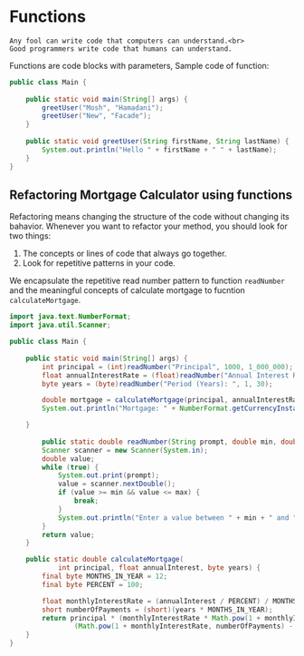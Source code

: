 # Functions

```{note}
Any fool can write code that computers can understand.<br>
Good programmers write code that humans can understand.
```

Functions are code blocks with parameters, Sample code of function:

```java
public class Main {
    
    public static void main(String[] args) {
        greetUser("Mosh", "Hamadani");
        greetUser("New", "Facade");
    }
    
    public static void greetUser(String firstName, String lastName) {
        System.out.println("Hello " + firstName + " " + lastName);
    }
}
```

## Refactoring Mortgage Calculator using functions

Refactoring means changing the structure of the code without changing its bahavior. Whenever you want to refactor your method, you should look for two things:

1. The concepts or lines of code that always go together.
2. Look for repetitive patterns in your code.

We encapsulate the repetitive read number pattern to function `readNumber` and the meaningful concepts of calculate mortgage to fucntion `calculateMortgage`.

```java
import java.text.NumberFormat;
import java.util.Scanner;

public class Main {
    
    public static void main(String[] args) {
        int principal = (int)readNumber("Principal", 1000, 1_000_000);
        float annualInterestRate = (float)readNumber("Annual Interest Rate: ", 1, 30);
        byte years = (byte)readNumber("Period (Years): ", 1, 30);

        double mortgage = calculateMortgage(principal, annualInterestRate, years);
        System.out.println("Mortgage: " + NumberFormat.getCurrencyInstance().format(mortgage).trim());

    }
    
        public static double readNumber(String prompt, double min, double max) {
        Scanner scanner = new Scanner(System.in);
        double value;
        while (true) {
            System.out.print(prompt);
            value = scanner.nextDouble();
            if (value >= min && value <= max) {
                break;
            }
            System.out.println("Enter a value between " + min + " and " + max);
        }
        return value;
    }

    public static double calculateMortgage(
            int principal, float annualInterest, byte years) {
        final byte MONTHS_IN_YEAR = 12;
        final byte PERCENT = 100;

        float monthlyInterestRate = (annualInterest / PERCENT) / MONTHS_IN_YEAR;
        short numberOfPayments = (short)(years * MONTHS_IN_YEAR);
        return principal * (monthlyInterestRate * Math.pow(1 + monthlyInterestRate, numberOfPayments) /
                (Math.pow(1 + monthlyInterestRate, numberOfPayments) - 1));
    }
}
```


